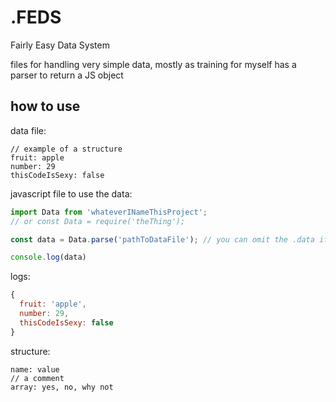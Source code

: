 # .FEDS
Fairly Easy Data System

files for handling very simple data, mostly as training for myself
has a parser to return a JS object

## how to use
data file:
```
// example of a structure
fruit: apple
number: 29
thisCodeIsSexy: false
```
javascript file to use the data:
```js
import Data from 'whateverINameThisProject';
// or const Data = require('theThing');

const data = Data.parse('pathToDataFile'); // you can omit the .data if you want

console.log(data)
```
logs:
```js
{
  fruit: 'apple',
  number: 29,
  thisCodeIsSexy: false
}
```
structure:
```
name: value
// a comment
array: yes, no, why not
```
